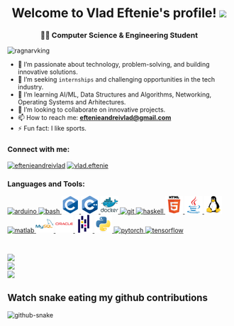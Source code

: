  <!-- <h3 align="center">
 Welcome to Vlad Eftenie's profile!
 <img src="https://media.giphy.com/media/hvRJCLFzcasrR4ia7z/giphy.gif" width="28">
 </h3>
<p align="center">
  <a href="https://github.com/RagnarVKing/vladeftenie"><img src="https://readme-typing-svg.herokuapp.com?color=%2336BCF7&amp;center=true&amp;vCenter=true&amp;lines=Hi+%2C+welcome+to+my+Github+page;I+am+Vlad Eftenie;I+am+a+Computer+Science+student"></a>
</p>
<h1 align="center">
    <img src="https://readme-typing-svg.herokuapp.com/?font=Righteous&size=35&center=true&vCenter=true&width=500&height=70&duration=4000&lines=Hi+%2C+welcome+to+my+Github+page;I+am+Vlad Eftenie;I+am+a+Computer+Science+Student" />
</h1>
-->
<h1 align="center"> Welcome to Vlad Eftenie's profile!
 <img src="https://media.giphy.com/media/hvRJCLFzcasrR4ia7z/giphy.gif" width="28"></h1>
<h3 align="center">👨‍💻 Computer Science & Engineering Student</h3>
<p align="left"> <img src="https://komarev.com/ghpvc/?username=ragnarvking&label=Profile%20views&color=0e75b6&style=flat" alt="ragnarvking" /> </p>

 - 🔭 I’m passionate about technology, problem-solving, and building innovative solutions.
- 🤔 I’m seeking `internships` and challenging opportunities in the tech industry.
- 🌱 I’m learning AI/ML, Data Structures and Algorithms, Networking, Operating Systems and Arhitectures.
- 👯 I’m looking to collaborate on innovative projects.
- 📫 How to reach me:  **eftenieandreivlad@gmail.com**
- ⚡ Fun fact: I like sports.

<!-- - 💬 Ask me about everything. -->
<h3 align="left">Connect with me:</h3>
<p align="left">
<a href="https://linkedin.com/in/eftenieandreivlad" target="blank"><img align="center" src="https://raw.githubusercontent.com/rahuldkjain/github-profile-readme-generator/master/src/images/icons/Social/linked-in-alt.svg" alt="eftenieandreivlad" height="30" width="40" /></a>
<a href="https://instagram.com/vlad.eftenie" target="blank"><img align="center" src="https://raw.githubusercontent.com/rahuldkjain/github-profile-readme-generator/master/src/images/icons/Social/instagram.svg" alt="vlad.eftenie" height="30" width="40" /></a>
</p>

<h3 align="left">Languages and Tools:</h3>
<p align="left"> <a href="https://www.arduino.cc/" target="_blank" rel="noreferrer"> <img src="https://cdn.worldvectorlogo.com/logos/arduino-1.svg" alt="arduino" width="40" height="40"/> </a> <a href="https://www.gnu.org/software/bash/" target="_blank" rel="noreferrer"> <img src="https://www.vectorlogo.zone/logos/gnu_bash/gnu_bash-icon.svg" alt="bash" width="40" height="40"/> </a> <a href="https://www.cprogramming.com/" target="_blank" rel="noreferrer"> <img src="https://raw.githubusercontent.com/devicons/devicon/master/icons/c/c-original.svg" alt="c" width="40" height="40"/> </a> <a href="https://www.w3schools.com/cpp/" target="_blank" rel="noreferrer"> <img src="https://raw.githubusercontent.com/devicons/devicon/master/icons/cplusplus/cplusplus-original.svg" alt="cplusplus" width="40" height="40"/> </a> <a href="https://www.docker.com/" target="_blank" rel="noreferrer"> <img src="https://raw.githubusercontent.com/devicons/devicon/master/icons/docker/docker-original-wordmark.svg" alt="docker" width="40" height="40"/> </a> <a href="https://git-scm.com/" target="_blank" rel="noreferrer"> <img src="https://www.vectorlogo.zone/logos/git-scm/git-scm-icon.svg" alt="git" width="40" height="40"/> </a> <a href="https://www.haskell.org/" target="_blank" rel="noreferrer"> <img src="https://upload.wikimedia.org/wikipedia/commons/1/1c/Haskell-Logo.svg" alt="haskell" width="40" height="40"/> </a> <a href="https://www.w3.org/html/" target="_blank" rel="noreferrer"> <img src="https://raw.githubusercontent.com/devicons/devicon/master/icons/html5/html5-original-wordmark.svg" alt="html5" width="40" height="40"/> </a> <a href="https://www.java.com" target="_blank" rel="noreferrer"> <img src="https://raw.githubusercontent.com/devicons/devicon/master/icons/java/java-original.svg" alt="java" width="40" height="40"/> </a> <a href="https://www.linux.org/" target="_blank" rel="noreferrer"> <img src="https://raw.githubusercontent.com/devicons/devicon/master/icons/linux/linux-original.svg" alt="linux" width="40" height="40"/> </a> <a href="https://www.mathworks.com/" target="_blank" rel="noreferrer"> <img src="https://upload.wikimedia.org/wikipedia/commons/2/21/Matlab_Logo.png" alt="matlab" width="40" height="40"/> </a> <a href="https://www.mysql.com/" target="_blank" rel="noreferrer"> <img src="https://raw.githubusercontent.com/devicons/devicon/master/icons/mysql/mysql-original-wordmark.svg" alt="mysql" width="40" height="40"/> </a> <a href="https://www.oracle.com/" target="_blank" rel="noreferrer"> <img src="https://raw.githubusercontent.com/devicons/devicon/master/icons/oracle/oracle-original.svg" alt="oracle" width="40" height="40"/> </a> <a href="https://pandas.pydata.org/" target="_blank" rel="noreferrer"> <img src="https://raw.githubusercontent.com/devicons/devicon/2ae2a900d2f041da66e950e4d48052658d850630/icons/pandas/pandas-original.svg" alt="pandas" width="40" height="40"/> </a> <a href="https://www.python.org" target="_blank" rel="noreferrer"> <img src="https://raw.githubusercontent.com/devicons/devicon/master/icons/python/python-original.svg" alt="python" width="40" height="40"/> </a> <a href="https://pytorch.org/" target="_blank" rel="noreferrer"> <img src="https://www.vectorlogo.zone/logos/pytorch/pytorch-icon.svg" alt="pytorch" width="40" height="40"/> </a> <a href="https://www.tensorflow.org" target="_blank" rel="noreferrer"> <img src="https://www.vectorlogo.zone/logos/tensorflow/tensorflow-icon.svg" alt="tensorflow" width="40" height="40"/> </a> </p>
<!--
<p><img align="left" src="https://github-readme-stats.vercel.app/api/top-langs?username=ragnarvking&show_icons=true&locale=en&layout=compact" alt="ragnarvking" /></p>

<p>&nbsp;<img align="center" src="https://github-readme-stats.vercel.app/api?username=vladeftenie&show_icons=true&locale=en" alt="vladeftenie" /></p>

<p><img align="center" src="https://github-readme-streak-stats.herokuapp.com/?user=vladeftenie&" alt="vladeftenie" /></p> -->


<!-- br -->

<!--# 💻 Tech Stack:
![Socket.io](https://img.shields.io/badge/Socket.io-black?style=for-the-badge&logo=socket.io&badgeColor=010101)
# 📊 GitHub Stats: -->

<br>

![](https://github-readme-stats.vercel.app/api?username=vladeftenie&theme=onedark&hide_border=false&include_all_commits=false&count_private=false)<br/>
![](https://nirzak-streak-stats.vercel.app/?user=vladeftenie&theme=onedark&hide_border=false)<br/>
![](https://github-readme-stats.vercel.app/api/top-langs/?username=vladeftenie&theme=onedark&hide_border=false&include_all_commits=false&count_private=false&layout=compact)


<!-- [![](https://visitcount.itsvg.in/api?id=RagnarVKing&icon=0&color=0)](https://visitcount.itsvg.in) -->

<!-- Proudly created with GPRM ( https://gprm.itsvg.in ) -->


## Watch snake eating my github contributions 
<picture>
   <source media="(prefers-color-scheme: dark)" srcset="https://raw.githubusercontent.com/vladeftenie/vladeftenie/output/github-snake-dark.svg" />
   <source media="(prefers-color-scheme: light)" srcset="https://raw.githubusercontent.com/vladeftenie/vladeftenie/output/github-snake.svg" />
   <img alt="github-snake" src="https://raw.githubusercontent.com/tobiasmeyhoefer/tobiasmeyhoefe/output/github-snake.svg" />
 </picture>

 <br>
 
 <!--
 ## Watch snake eating my github contributions 
 
![snake_gif](https://github.com/MeghnaS21/MeghnaS21/blob/output/github-snake-dark.svg)
-->
 
 
 
 
 
 
 
 
